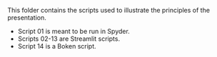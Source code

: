 This folder contains the scripts used to illustrate the principles of the presentation.
* Script 01 is meant to be run in Spyder.
* Scripts 02-13 are Streamlit scripts.
* Script 14 is a Boken script.